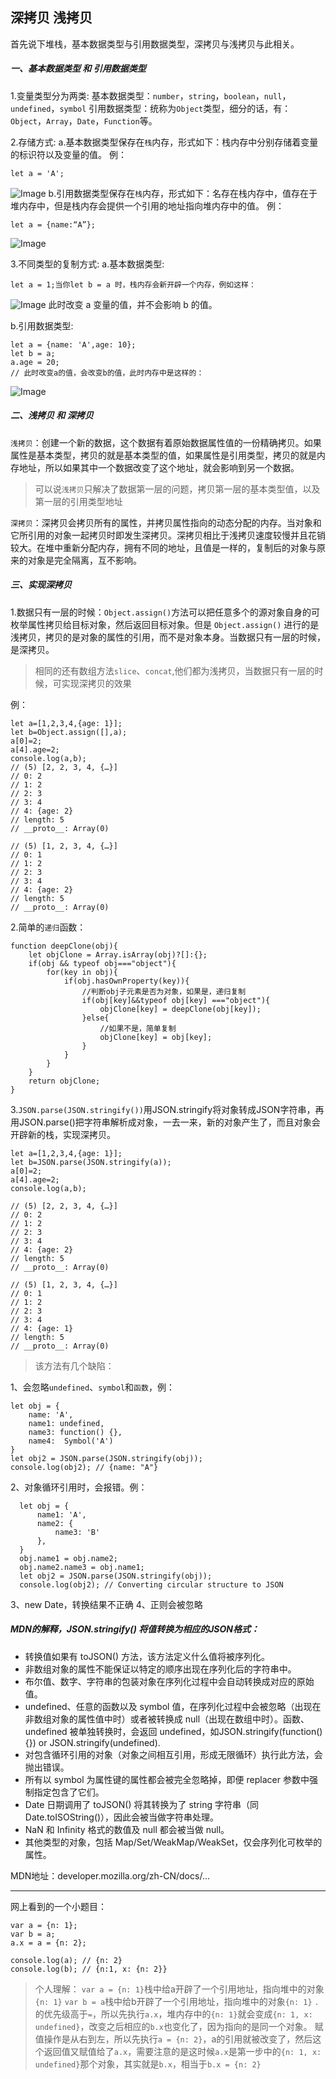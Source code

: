 ## 深拷贝 浅拷贝

首先说下堆栈，基本数据类型与引用数据类型，深拷贝与浅拷贝与此相关。

##### 一、基本数据类型 和 引用数据类型

1.变量类型分为两类:
基本数据类型：`number`，`string`，`boolean`，`null`，`undefined`，`symbol`
引用数据类型：统称为`Object`类型，细分的话，有：`Object`，`Array`，`Date`，`Function`等。

2.存储方式:
a.基本数据类型保存在`栈`内存，形式如下：栈内存中分别存储着变量的标识符以及变量的值。
例：

```
let a = 'A';
```

![Image](https://mmbiz.qpic.cn/mmbiz_png/zPh0erYjkib1ZNEGSjDbY4B762C92yvjMsCJdFXoib41jlwZGSFIRpbHvicqAwLmmLhQ6MDsgfYibIibP9RZJFI7xvA/640?wx_fmt=png&tp=webp&wxfrom=5&wx_lazy=1&wx_co=1)
b.引用数据类型保存在`栈`内存，形式如下：名存在栈内存中，值存在于堆内存中，但是栈内存会提供一个引用的地址指向堆内存中的值。
例：

```
let a = {name:“A”};
```

![Image](https://mmbiz.qpic.cn/mmbiz_png/zPh0erYjkib1ZNEGSjDbY4B762C92yvjMTKDU0sDUlrU5ft6bnfgZVKUWuMQe3gicqgq1v73Dg12CMiaCCNVtIzFQ/640?wx_fmt=png&tp=webp&wxfrom=5&wx_lazy=1&wx_co=1)

3.不同类型的复制方式:
a.基本数据类型:

```
let a = 1;当你let b = a 时，栈内存会新开辟一个内存，例如这样：
```

![Image](https://mmbiz.qpic.cn/mmbiz_png/zPh0erYjkib1ZNEGSjDbY4B762C92yvjMIibYvekS1zlStUB4t7f1MiaiaP09QhMfxRUgia3PSbJUnrrYHCLWicZueLA/640?wx_fmt=png&tp=webp&wxfrom=5&wx_lazy=1&wx_co=1)
此时改变 a 变量的值，并不会影响 b 的值。

b.引用数据类型:

```
let a = {name: 'A',age: 10};
let b = a;
a.age = 20;
// 此时改变a的值，会改变b的值，此时内存中是这样的：
```

![Image](https://mmbiz.qpic.cn/mmbiz_png/zPh0erYjkib1ZNEGSjDbY4B762C92yvjMn9lAe9sicykushaGkevSFEMnwDqHgntm9basic5XaFVUExTpbMEv7XjQ/640?wx_fmt=png&tp=webp&wxfrom=5&wx_lazy=1&wx_co=1)

##### 二、浅拷贝 和 深拷贝

`浅拷贝`：创建一个新的数据，这个数据有着原始数据属性值的一份精确拷贝。如果属性是基本类型，拷贝的就是基本类型的值，如果属性是引用类型，拷贝的就是内存地址，所以如果其中一个数据改变了这个地址，就会影响到另一个数据。

> 可以说`浅拷贝`只解决了数据第一层的问题，拷贝第一层的基本类型值，以及第一层的引用类型地址

`深拷贝`：深拷贝会拷贝所有的属性，并拷贝属性指向的动态分配的内存。当对象和它所引用的对象一起拷贝时即发生深拷贝。深拷贝相比于浅拷贝速度较慢并且花销较大。在堆中重新分配内存，拥有不同的地址，且值是一样的，复制后的对象与原来的对象是完全隔离，互不影响。

##### 三、实现深拷贝

1.数据只有一层的时候：`Object.assign()`方法可以把任意多个的源对象自身的可枚举属性拷贝给目标对象，然后返回目标对象。但是 `Object.assign()` 进行的是浅拷贝，拷贝的是对象的属性的引用，而不是对象本身。当数据只有一层的时候，是深拷贝。

> 相同的还有数组方法`slice`、`concat`,他们都为浅拷贝，当数据只有一层的时候，可实现深拷贝的效果

例：

```
let a=[1,2,3,4,{age: 1}];
let b=Object.assign([],a);
a[0]=2;
a[4].age=2;
console.log(a,b);
// (5) [2, 2, 3, 4, {…}]
// 0: 2
// 1: 2
// 2: 3
// 3: 4
// 4: {age: 2}
// length: 5
// __proto__: Array(0)
 
// (5) [1, 2, 3, 4, {…}]
// 0: 1
// 1: 2
// 2: 3
// 3: 4
// 4: {age: 2}
// length: 5
// __proto__: Array(0)
```

2.简单的`递归`函数：

```
function deepClone(obj){
    let objClone = Array.isArray(obj)?[]:{};
    if(obj && typeof obj==="object"){
        for(key in obj){
            if(obj.hasOwnProperty(key)){
                //判断obj子元素是否为对象，如果是，递归复制
                if(obj[key]&&typeof obj[key] ==="object"){
                    objClone[key] = deepClone(obj[key]);
                }else{
                    //如果不是，简单复制
                    objClone[key] = obj[key];
                }
            }
        }
    }
    return objClone;
}    
```

3.`JSON.parse(JSON.stringify())`用JSON.stringify将对象转成JSON字符串，再用JSON.parse()把字符串解析成对象，一去一来，新的对象产生了，而且对象会开辟新的栈，实现深拷贝。

```
let a=[1,2,3,4,{age: 1}];
let b=JSON.parse(JSON.stringify(a));
a[0]=2;
a[4].age=2;
console.log(a,b);

// (5) [2, 2, 3, 4, {…}]
// 0: 2
// 1: 2
// 2: 3
// 3: 4
// 4: {age: 2}
// length: 5
// __proto__: Array(0)
 
// (5) [1, 2, 3, 4, {…}]
// 0: 1
// 1: 2
// 2: 3
// 3: 4
// 4: {age: 1}
// length: 5
// __proto__: Array(0)
```

> 该方法有几个缺陷：

1、会忽略`undefined`、`symbol`和`函数`，例：

```
let obj = {
    name: 'A',
    name1: undefined,
    name3: function() {},
    name4:  Symbol('A')
}
let obj2 = JSON.parse(JSON.stringify(obj));
console.log(obj2); // {name: "A"}
```

2、对象循环引用时，会报错。例：

```
  let obj = {
      name1: 'A',
      name2: {
          name3: 'B'
      },
  }
  obj.name1 = obj.name2;
  obj.name2.name3 = obj.name1;
  let obj2 = JSON.parse(JSON.stringify(obj));
  console.log(obj2); // Converting circular structure to JSON
```

3、new Date，转换结果不正确
4、正则会被忽略

##### MDN的解释，JSON.stringify() 将值转换为相应的JSON格式：

- 转换值如果有 toJSON() 方法，该方法定义什么值将被序列化。
- 非数组对象的属性不能保证以特定的顺序出现在序列化后的字符串中。
- 布尔值、数字、字符串的包装对象在序列化过程中会自动转换成对应的原始值。
- undefined、任意的函数以及 symbol 值，在序列化过程中会被忽略（出现在非数组对象的属性值中时）或者被转换成 null（出现在数组中时）。函数、undefined 被单独转换时，会返回 undefined，如JSON.stringify(function(){}) or JSON.stringify(undefined).
- 对包含循环引用的对象（对象之间相互引用，形成无限循环）执行此方法，会抛出错误。
- 所有以 symbol 为属性键的属性都会被完全忽略掉，即便 replacer 参数中强制指定包含了它们。
- Date 日期调用了 toJSON() 将其转换为了 string 字符串（同Date.toISOString()），因此会被当做字符串处理。
- NaN 和 Infinity 格式的数值及 null 都会被当做 null。
- 其他类型的对象，包括 Map/Set/WeakMap/WeakSet，仅会序列化可枚举的属性。

MDN地址：developer.mozilla.org/zh-CN/docs/…

------

网上看到的一个小题目：

```
var a = {n: 1};
var b = a;
a.x = a = {n: 2};

console.log(a); // {n: 2}
console.log(b); // {n:1, x: {n: 2}}
```

> 个人理解：
> `var a = {n: 1}`栈中给a开辟了一个引用地址，指向堆中的对象`{n: 1}`
> `var b = a`栈中给b开辟了一个引用地址，指向堆中的对象`{n: 1}`
> `.`的优先级高于`=`，所以先执行`a.x`，堆内存中的`{n: 1}`就会变成`{n: 1, x: undefined}`，改变之后相应的`b.x`也变化了，因为指向的是同一个对象。
> 赋值操作是从右到左，所以先执行`a = {n: 2}`，a的引用就被改变了，然后这个返回值又赋值给了`a.x`，需要注意的是这时候`a.x`是第一步中的`{n: 1, x: undefined}`那个对象，其实就是`b.x`，相当于`b.x = {n: 2}`

